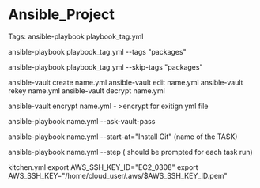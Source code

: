 # Ansible_Project


Tags:
ansible-playbook playbook_tag.yml

ansible-playbook playbook_tag.yml --tags "packages"

ansible-playbook playbook_tag.yml --skip-tags "packages"




ansible-vault create name.yml
ansible-vault edit name.yml
ansible-vault rekey name.yml
ansible-vault decrypt name.yml

ansible-vault encrypt name.yml - >encrypt for exitign yml file 


ansible-playbook name.yml --ask-vault-pass

ansible-playbook name.yml  --start-at="Install Git" (name of the TASK)

ansible-playbook name.yml  --step (  should be prompted for each task run)


kitchen.yml
export AWS_SSH_KEY_ID="EC2_0308"
export AWS_SSH_KEY="/home/cloud_user/.aws/$AWS_SSH_KEY_ID.pem"
